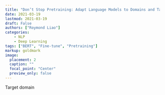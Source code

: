```yaml
---
title: "Don’t Stop Pretraining: Adapt Language Models to Domains and Tasks"
date: 2021-03-19
lastmod: 2021-03-19
draft: False
authors: ["Roymond Liao"]
categories:
    - NLP
    - Deep Learning
tags: ["BERT", "Fine-tune", "Pretraining"]
markup: goldmark
image:
  placement: 2
  caption: ""
  focal_point: "Center"
  preview_only: false
---
```




Target domain

